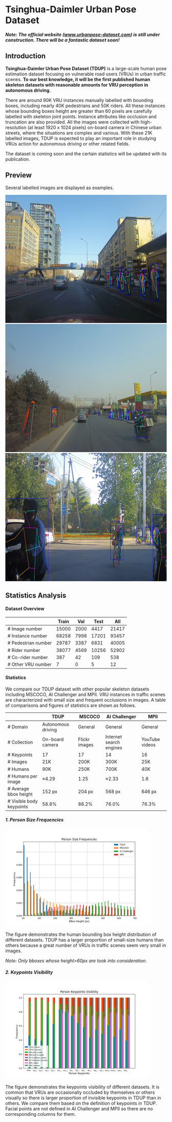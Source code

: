 # Tsinghua-Daimler Urban Pose Dataset
***Note: The official website (www.urbanpose-dataset.com) is still under construction. There will be a fantastic dataset soon!***

## Introduction

**Tsinghua-Daimler Urban Pose Dataset (TDUP)**  is a large-scale human pose estimation dataset focusing on vulnerable road users (VRUs) in urban traffic scenes. **To our best knowledge, it will be the first published human skeleton datasets with reasonable amounts for VRU perception in autonomous driving.** 

There are around 90K VRU instances manually labelled with bounding boxes, including nearly 40K pedestrians and 50K riders. All these instances whose bounding boxes height are greater than 60 pixels are carefully labelled with skeleton joint points. Instance attributes like occlusion and truncation are also provided. All the  images were collected with high-resolution (at least 1920 x 1024 pixels) on-board camera in Chinese urban streets, where the situations are complex and various. With these 21K labelled images, TDUP is expected to play an important role in studying VRUs action for  autonomous driving or other related fields.

The dataset is coming soon and the certain statistics will be updated with its publication.

## Preview

Several labelled images are displayed as examples.

<img src="https://github.com/OpenICV-THU/TDUP-dataset/blob/master/examples/2017-02-24-14-19-45_14-26-50-000.jpg" alt="example_1" width = "600" height = "400"  />

<img src="https://github.com/OpenICV-THU/TDUP-dataset/blob/master/examples/2017-03-04-09-56-25_09-56-35-000.jpg" alt="example_2" width = "600" height = "400"  />

<img src="https://github.com/OpenICV-THU/TDUP-dataset/blob/master/examples/2017-04-25-17-12-35.jpg" alt="example_3" width = "600" height = "400"  />

## Statistics Analysis

#### Dataset Overview

|                     | Train | Val  | Test  | All   |
| ------------------- | ----- | ---- | ----- | ----- |
| # Image number      | 15000 | 2000 | 4417  | 21417 |
| # Instance number   | 68258 | 7998 | 17201 | 93457 |
| # Pedestrian number | 29787 | 3387 | 6831  | 40005 |
| # Rider number      | 38077 | 4569 | 10256 | 52902 |
| # Co-rider number   | 387   | 42   | 109   | 538   |
| # Other VRU number  | 7     | 0    | 5     | 12    |

#### Statistics

We compare our TDUP dataset with other popular skeleton datasets including MSCOCO, AI Challenger and MPII. VRU instances in traffic scenes are characterized with small size and frequent occlusions in images. A table of comparisons and figures of statistics are shown as follows.

|                          | TDUP               | MSCOCO        | AI Challenger           | MPII           |
| ------------------------ | ------------------ | ------------- | ----------------------- | -------------- |
| # Domain                 | Autonomous driving | General       | General                 | General        |
| # Collection             | On-board camera    | Flickr images | Internet search engines | YouTube videos |
| # Keypoints              | 17                 | 17            | 14                      | 16             |
| # Images                 | 21K                | 200K          | 300K                    | 25K            |
| # Humans                 | 90K                | 250K          | 700K                    | 40K            |
| # Humans per image       | ≈4.29              | 1.25          | ≈2.33                   | 1.6            |
| # Average bbox height    | 152 px             | 204 px        | 568 px                  | 646 px         |
| # Visible body keypoints | 58.8%              | 86.2%         | 76.0%                   | 76.3%          |



##### 1. Person Size Frequencies

<img src="https://github.com/OpenICV-THU/TDUP-dataset/blob/master/statistics/all_bbox_height_histogram_d.png" width = "450" height = "300" alt="bbox_height"/>

The figure demonstrates the human bounding box height distribution of different datasets. TDUP has a larger proportion of small-size humans than others because a great number of VRUs in traffic scenes seem very small in images. 

*Note: Only bboxes whose height>60px are took into consideration.*

##### 2. Keypoints Visibility

<img src="https://github.com/OpenICV-THU/TDUP-dataset/blob/master/statistics/all_kps_visibility_histogram_d.png" width = "450" height = "300" alt="keypoint visibility"/>

The figure demonstrates the keypoints visibility of different datasets. It is common that VRUs are occasionally occluded by themselves or others visually so there is larger proportion of invisible keypoints in TDUP than in others. We compare them based on the definition of keypoints in TDUP. Facial points are not defined in AI Challenger and MPII so there are no corresponding columns for them. 